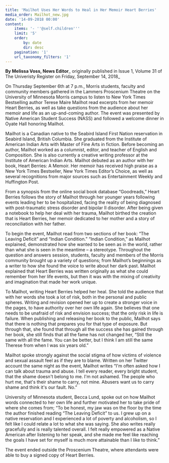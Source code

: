 ```yaml
---
title: 'Mailhot Uses Her Words to Heal in Her Memoir Heart Berries'
media_order: Mailhot_new.jpg
date: '14-09-2018 00:00'
content:
    items: '- ''@self.children'''
    limit: '5'
    order:
        by: date
        dir: desc
    pagination: '1'
    url_taxonomy_filters: '1'
---
```


**By Melissa Voss, News Editor**_ originally published in Issue 1, Volume 31 of The Univeristy Register on Friday, September 14, 2018_

On Thursday September 6th at 7 p.m., Morris students, faculty and community members gathered in the Lammers Proscenium Theatre on the University of Minnesota Morris campus to listen to New York Times Bestselling author Terese Maire Mailhot read excerpts from her memoir Heart Berries, as well as take questions from the audience about her memoir and life as an up-and-coming author.  The event was presented by Native American Student Success (NASS) and followed a welcome dinner in Oyate Hall honoring Mailhot.
 
Mailhot is a Canadian native to the Seabird Island First Nation reservation in Seabird Island, British Columbia. She graduated from the Institute of American Indian Arts with Master of Fine Arts in fiction.  Before becoming an author, Mailhot worked as a columnist, editor, and teacher of English and Composition. She is also currently a creative writing professor at the Institute of American Indian Arts. Mailhot debuted as an author with her book, Heart Berries: A Memoir. Her memoir has received high praise as a New York Times Bestseller, New York Times Editor’s Choice, as well as several recognitions from major sources such as Entertainment Weekly and Huffington Post.  
 
From a synopsis from the online social book database “Goodreads,” Heart Berries follows the story of Mailhot through her younger years following events leading her to be hospitalized, facing the reality of being diagnosed with post-traumatic stress disorder and bipolar II disorder.  After being given a notebook to help her deal with her trauma, Mailhot birthed the creation that is Heart Berries, her memoir dedicated to her mother and a story of reconciliation with her father.
 
To begin the event, Mailhot read from two sections of her book: “The Leaving Deficit” and “Indian Condition.”  “Indian Condition,” as Mailhot explained, demonstrated how she wanted to be seen as in the world, rather than what she is seen in the meantime – a stereotype.  Throughout the question and answers session, students, faculty and members of the Morris community brought up a variety of questions; from Mailhot’s beginnings as a writer to how she found the voice to write about her dark past. Mailhot explained that Heart Berries was written originally as what she could remember from her life events, but then it was with the mixing of creativity and imagination that made her work unique.
 
To Mailhot, writing Heart Berries helped her heal.  She told the audience that with her words she took a lot of risk, both in the personal and public spheres. Writing and revision opened her up to create a stronger voice in the pages, to have authority over her own life again. She believes that one needs to be unafraid of risk and envision success; that the only risk in life is failure. When publishing and releasing her book to the public, Mailhot says that there is nothing that prepares you for that type of exposure.  But through that, she found that through all the success she has gained through her book, she still finds that all the fame has not changed her, “Still the same with all the fame. You can be better, but I think I am still the same Therese from when I was six years old.”
 
Mailhot spoke strongly against the social stigma of how victims of violence and sexual assault feel as if they are to blame.  Written on her Twitter account the same night as the event, Mailhot writes “I'm often asked how I can talk about trauma and abuse. I tell every reader, every bright student, that the shame doesn't belong to me. I'm not ashamed. The people who hurt me, that's their shame to carry, not mine. Abusers want us to carry shame and think it's our fault. No.”
 
University of Minnesota student, Becca Lund, spoke out on how Mailhot words connected to her own life and further motivated her to take pride of where she comes from; “To be honest, my jaw was on the floor by the time the author finished reading “The Leaving Deficit” to us. I grew up on a native reservation and I experienced a lot of poverty and alcoholism, so I felt like I could relate a lot to what she was saying. She also writes really gracefully and is really talented overall. I felt really empowered as a Native American after listening to her speak, and she made me feel like reaching the goals I have set for myself is much more attainable than I like to think.”
 
The event ended outside the Proscenium Theatre, where attendants were able to buy a signed copy of Heart Berries.
